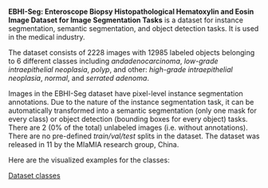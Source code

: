 **EBHI-Seg: Enteroscope Biopsy Histopathological Hematoxylin and Eosin Image Dataset for Image Segmentation Tasks** is a dataset for instance segmentation, semantic segmentation, and object detection tasks. It is used in the medical industry. 

The dataset consists of 2228 images with 12985 labeled objects belonging to 6 different classes including *andadenocarcinoma*, *low-grade intraepithelial neoplasia*, *polyp*, and other: *high-grade intraepithelial neoplasia*, *normal*, and *serrated adenoma*.

Images in the EBHI-Seg dataset have pixel-level instance segmentation annotations. Due to the nature of the instance segmentation task, it can be automatically transformed into a semantic segmentation (only one mask for every class) or object detection (bounding boxes for every object) tasks. There are 2 (0% of the total) unlabeled images (i.e. without annotations). There are no pre-defined <i>train/val/test</i> splits in the dataset. The dataset was released in 11 by the MIaMIA research group, China.

Here are the visualized examples for the classes:

[Dataset classes](https://github.com/dataset-ninja/ebhi-seg/raw/main/visualizations/classes_preview.webm)
